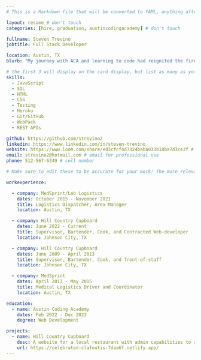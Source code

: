 ```yaml
---
# This is a Markdown file that will be converted to YAML, anything after a `#` is a comment and won't be read. Do not add extra lines, spaces, keys, or notes.

layout: resume # don't touch
categories: [hire, graduation, austincodingacademy] # don't touch

fullname: Steven Trevino
jobtitle: Full Stack Developer

location: Austin, TX
blurb: "My journey with ACA and learning to code had reignited the fire in me I forgot was there.  My goal is to be an asset for any company willing to take a chance on me.  I excel at reading patterns, paying attention to detail, solving problems with technology, and excellent team-work skills." # tells us what your mission is, why you learned coding, or what makes you special inside the " "

# the first 3 will display on the card display, but list as many as you want, they will be visible on your hire page
skills:
  - JavaScript
  - SQL
  - HTML
  - CSS
  - Testing
  - Heroku
  - Git/GitHub
  - WebPack
  - REST APIs

github: https://github.com/strevino2
linkedin: https://www.linkedin.com/in/steven-trevino
website: https://www.loom.com/share/ed3cfcf4d7324baba033b18ba7d3ce3f # your personal website/portfolio
email: strevino2@hotmail.com # email for professional use
phone: 512-567-6349 # cell number

# Make sure to edit these to be accurate for your work! The more relevant the better if the role was technical, don't feel like you need to put every job you've had.

workexperience:

  - company: MedSprint/Lab Logistics
    dates: October 2015 - November 2021
    title: Logistics Dispatcher, Area Manager
    location: Austin, TX

  - company: Hill Country Cupboard
    dates: June 2022 - Current
    title: Supervisor, Bartender, Cook, and Contracted Web-developer
    location: Johnson City, TX

  - company: Hill Country Cupboard
    dates: June 2009 - April 2013
    title: Supervisor, Bartender, Cook, and front-of-staff
    location: Johnson City, TX

  - company: MedSprint
    dates: April 2013 - May 2015
    title: Medical Logistics Driver and Coordinator
    location: Austin, TX

education:
  - name: Austin Coding Academy
    dates: Feb 2022 - Dec 2022
    degree: Web Development

projects:
  - name: Hill Country Cupboard
    desc: A website for a local restaurant with admin capabilities to adjust menu items
    url: https://celebrated-clafoutis-7daa6f.netlify.app/
---
```

